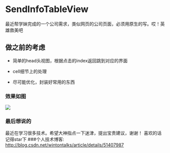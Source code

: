 # SendInfoTableView
最近帮学妹完成的一个公司需求，类似网页的公司页面，必须用原生的写。哎！英雄救美吧

## 做之前的考虑
- 简单的head头视图，根据点击的index返回跳到对应的界面

- cell细节上的处理
 
- 尽可能优化，封装好常用的东西

### 效果如图

![](https://github.com/wintonTalks/SendInfoTableView/raw/master/images/prodect.gif)


### 最后想说的
最近在学习很多技术。希望大神指点一下迷津，提出宝贵建议，谢谢！ 喜欢的话记得star下
###个人技术博客: http://blog.csdn.net/wintontalks/article/details/51407987
